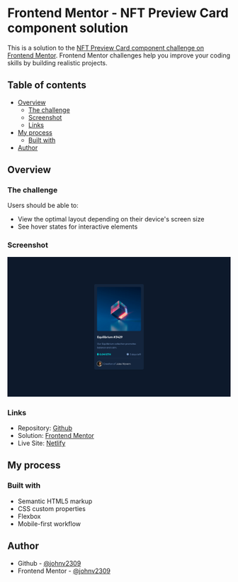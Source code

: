 # Frontend Mentor - NFT Preview Card component solution

This is a solution to the [NFT Preview Card component challenge on Frontend Mentor](https://www.frontendmentor.io/challenges/nft-preview-card-component-SbdUL_w0U). Frontend Mentor challenges help you improve your coding skills by building realistic projects.

## Table of contents

- [Overview](#overview)
  - [The challenge](#the-challenge)
  - [Screenshot](#screenshot)
  - [Links](#links)
- [My process](#my-process)
  - [Built with](#built-with)
- [Author](#author)

## Overview

### The challenge

Users should be able to:

- View the optimal layout depending on their device's screen size
- See hover states for interactive elements

### Screenshot

![](./images/solution.png)

### Links

- Repository: [Github](https://github.com/johnv2309/nft-preview-card)
- Solution: [Frontend Mentor](https://your-solution-url.com)
- Live Site: [Netlify](https://johnv2309-nft-preview-card.netlify.app/)

## My process

### Built with

- Semantic HTML5 markup
- CSS custom properties
- Flexbox
- Mobile-first workflow

## Author

- Github - [@johnv2309](https://www.your-site.com)
- Frontend Mentor - [@johnv2309](https://www.frontendmentor.io/profile/johnv2309)
